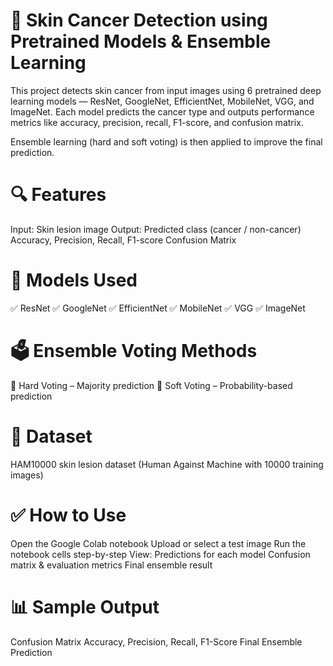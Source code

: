 # 🧠 Skin Cancer Detection using Pretrained Models & Ensemble Learning

This project detects skin cancer from input images using 6 pretrained deep learning models — ResNet, GoogleNet, EfficientNet, MobileNet, VGG, and ImageNet.
Each model predicts the cancer type and outputs performance metrics like accuracy, precision, recall, F1-score, and confusion matrix.

Ensemble learning (hard and soft voting) is then applied to improve the final prediction.

# 🔍 Features

Input: Skin lesion image
Output:
Predicted class (cancer / non-cancer)
Accuracy, Precision, Recall, F1-score
Confusion Matrix

# 🧠 Models Used

✅ ResNet
✅ GoogleNet
✅ EfficientNet
✅ MobileNet
✅ VGG
✅ ImageNet

# 🗳️ Ensemble Voting Methods

🔘 Hard Voting – Majority prediction
🔘 Soft Voting – Probability-based prediction

# 📁 Dataset

HAM10000 skin lesion dataset (Human Against Machine with 10000 training images)

# ✅ How to Use

Open the Google Colab notebook
Upload or select a test image
Run the notebook cells step-by-step
View:
Predictions for each model
Confusion matrix & evaluation metrics
Final ensemble result

# 📊 Sample Output

Confusion Matrix
Accuracy, Precision, Recall, F1-Score
Final Ensemble Prediction

